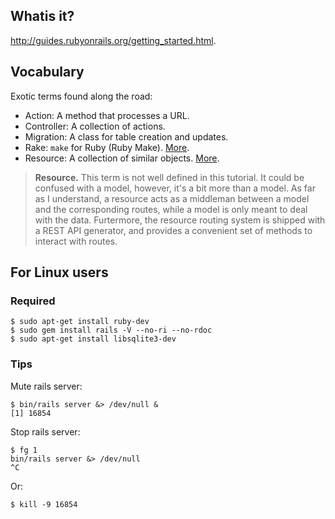 ## Whatis it?

http://guides.rubyonrails.org/getting_started.html.

## Vocabulary

Exotic terms found along the road:

 - Action: A method that processes a URL.
 - Controller: A collection of actions.
 - Migration: A class for table creation and updates.
 - Rake: `make` for Ruby (Ruby Make). [More](http://guides.rubyonrails.org/command_line.html#rake).
 - Resource: A collection of similar objects. [More](http://guides.rubyonrails.org/routing.html).

> **Resource.** This term is not well defined in this tutorial. It could be confused with a model, however, it's a bit more than a model. As far as I understand, a resource acts as a middleman between a model and the corresponding routes, while a model is only meant to deal with the data. Furtermore, the resource routing system is shipped with a REST API generator, and provides a convenient set of methods to interact with routes.

## For Linux users

### Required

    $ sudo apt-get install ruby-dev
    $ sudo gem install rails -V --no-ri --no-rdoc
    $ sudo apt-get install libsqlite3-dev

### Tips

Mute rails server:

    $ bin/rails server &> /dev/null &
    [1] 16854

Stop rails server:

    $ fg 1
    bin/rails server &> /dev/null
    ^C

Or:

    $ kill -9 16854
